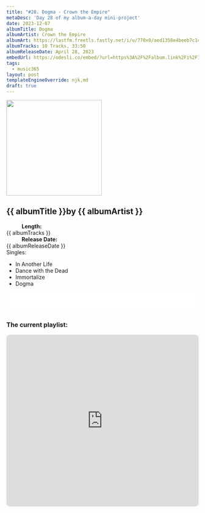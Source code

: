 ```yaml
---
title: "#28. Dogma - Crown the Empire"
metaDesc: 'Day 28 of my album-a-day mini-project'
date: 2023-12-07
albumTitle: Dogma
albumArtist: Crown the Empire
albumArt: https://lastfm.freetls.fastly.net/i/u/770x0/aed1358e4beeb7c1c4799d7b17b96451.jpg#aed1358e4beeb7c1c4799d7b17b96451
albumTracks: 10 Tracks, 33:50
albumReleaseDate: April 28, 2023
embedUrl: https://odesli.co/embed/?url=https%3A%2F%2Falbum.link%2Fi%2F1667041358&theme=light
tags:
  - music365
layout: post
templateEngineOverride: njk,md
draft: true
---
```

<aside class="album-profile">
  <div class="album-profile__image">
    <img class="album-image" width="250" height="250" crossorigin="anonymous" src="{{ albumArt }}"/>
  </div>
  <div class="aside__content">
    <h1><strong>{{ albumTitle }}</strong>by {{ albumArtist }}</h1>
    <dl>
      <div>
        <dd><strong>Length:</strong></dd>
        <dt>{{ albumTracks }}</dt>
      </div>
      <div>
        <dd><strong>Release Date:</strong></dd>
        <dt>{{ albumReleaseDate }}</dt>
      </div>
      <div class="singles">
        <span>Singles:</span>
        <ul>
          <li>In Another Life</li>
          <li>Dance with the Dead</li>
          <li>Immortalize</li>
          <li>Dogma</li>
        </ul>
      </div>
    </dl>
    <div class="color-grid">
      <div class="color-grid__container">
					<span class="color color--1"></span>
					<span class="color color--2"></span>
					<span class="color color--3"></span>
      </div>
    </div>
  </div>
</aside>

<iframe width="100%" height="52" src={{ embedUrl }} frameborder="0" allowfullscreen sandbox="allow-same-origin allow-scripts allow-presentation allow-popups allow-popups-to-escape-sandbox" allow="clipboard-read; clipboard-write"></iframe>

### The current playlist:

<iframe allow="autoplay *; encrypted-media *; fullscreen *; clipboard-write" frameborder="0" height="450" style="width:100%;max-width:660px;overflow:hidden;border-radius:10px;" sandbox="allow-forms allow-popups allow-same-origin allow-scripts allow-storage-access-by-user-activation allow-top-navigation-by-user-activation" src="https://embed.music.apple.com/gb/playlist/music365/pl.u-AkAmEd9ix4MAZYJ"></iframe>

